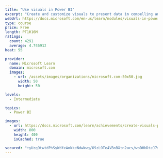```yaml
---
title: "Use visuals in Power BI"
excerpt: "Create and customize visuals to present data in compelling and insightful ways."
webUrl: https://docs.microsoft.com/en-us/learn/modules/visuals-in-power-bi/
type: course
price: Free
length: PT1H16M
ratings:
  count: 4291
  average: 4.746912
heat: 55

provider:
  name: Microsoft Learn
  domain: microsoft.com
  images:
    - url: /assets/images/organizations/microsoft.com-50x50.jpg
      width: 50
      height: 50

levels:
  - Intermediate

topics:
  - Power BI

images:
  - url: https://docs.microsoft.com/learn/achievements/create-visuals-power-bi-desktop-social.png
    width: 800
    height: 400
    isCached: true

secured: "+yUzg9twtdPhSyWdfeAnkkeNdwkwg/O9zLOTe4VBnBXtn2ucs/wbDHbDteJ7xmZ44qchhusQzjj0rxUxhzzTCmziA+Q5Juwa/hQLs2C0kcBa+pmK7Nqa4UcwUkZys8ZjXmqlgEfr27mf7sz0aUBfLIf9Ct79ov1Wqxqkfkosv33nu8D8yZmn4LB8O1gzE4a+9HJypj/s3HoQEu39VLBbhWZhnkN+2+1uzf3XnNdkPMYZmTdbgF1TIXnV71gfwibjqO5nsLwFTPJ+efD23AsrCJNuJmxYAluPsxVKxeCyu1giWGK7zHko5YVHSsc0+456OjQxMfwghCyOPdY6CrUfd/xSCoHF5qDWYjhHmYEWnfJWEV+ypcjhMS9Rc661wUSxXQxHIWcbihAK+33CtbY+b8XWqRSsZD6V7Zpo1pHqgm0=;prOooSWS7rdw/ImTloxS7w=="
---
```


